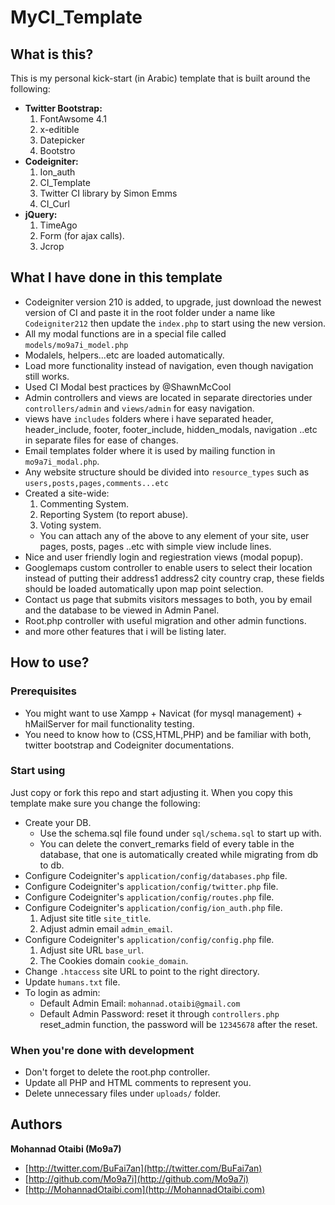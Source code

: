 # MyCI_Template

## What is this?

This is my personal kick-start (in Arabic) template that is built around the following:
* __Twitter Bootstrap:__
	1.	FontAwsome	4.1
	2.	x-editible
	3.	Datepicker
	4.	Bootstro
* __Codeigniter:__
	1.	Ion_auth
	2.	CI_Template
	3.	Twitter CI library by Simon Emms
	4.	CI_Curl
* __jQuery:__
	1.	TimeAgo
	2.	Form (for ajax calls).
	3.	Jcrop




## What I have done in this template
*	Codeigniter version 210 is added, to upgrade, just download the newest version of CI and paste it in the root folder under a name like `Codeigniter212` then update the `index.php` to start using the new version.
*	All my modal functions are in a special file called `models/mo9a7i_model.php`
*	Modalels, helpers...etc are loaded automatically.
*	Load more functionality instead of navigation, even though navigation still works.
*	Used CI Modal best practices by @ShawnMcCool
*	Admin controllers and views are located in separate directories under `controllers/admin` and `views/admin` for easy navigation.
*	views have `includes` folders where i have separated header, header_include, footer, footer_include, hidden_modals, navigation ..etc in separate files for ease of changes.
*	Email templates folder where it is used by mailing function in `mo9a7i_modal.php`.
*	Any website structure should be divided into `resource_types` such as `users,posts,pages,comments...etc`
*	Created a site-wide:
	1.	Commenting System.
	2.	Reporting System (to report abuse).
	3.	Voting system.
	*	You can attach any of the above to any element of your site, user pages, posts, pages ..etc with simple view include lines.
*	Nice and user friendly login and regiestration views (modal popup).
*	Googlemaps custom controller to enable users to select their location instead of putting their address1 address2 city country crap, these fields should be loaded automatically upon map point selection.
*	Contact us page that submits visitors messages to both, you by email and the database to be viewed in Admin Panel.
*	Root.php controller with useful migration and other admin functions.
*	and more other features that i will be listing later.




## How to use?

### Prerequisites
*	You might want to use Xampp + Navicat (for mysql management) + hMailServer for mail functionality testing.
*	You need to know how to (CSS,HTML,PHP) and be familiar with both, twitter bootstrap and Codeigniter documentations.
	
### Start using
Just copy or fork this repo and start adjusting it.
When you copy this template make sure you change the following:
*	Create your DB.
	*	Use the schema.sql file found under `sql/schema.sql` to start up with.
	*	You can delete the convert_remarks field of every table in the database, that one is automatically created while migrating from db to db.
*	Configure Codeigniter's `application/config/databases.php` file.
*	Configure Codeigniter's `application/config/twitter.php` file.
*	Configure Codeigniter's `application/config/routes.php` file.
*	Configure Codeigniter's `application/config/ion_auth.php` file.
	1.	Adjust site title `site_title`.
	2.	Adjust admin email `admin_email`.
*	Configure Codeigniter's `application/config/config.php` file.
	1.	Adjust site URL `base_url`.
	2.	The Cookies domain `cookie_domain`.
* 	Change `.htaccess` site URL to point to the right directory.
* 	Update `humans.txt` file.
* 	To login as admin:
	*	Default Admin Email: `mohannad.otaibi@gmail.com`
	* 	Default Admin Password: reset it through `controllers.php` reset_admin function, the password will be `12345678` after the reset.

### When you're done with development
*	Don't forget to delete the root.php controller.
*	Update all PHP and HTML comments to represent you.
*	Delete unnecessary files under `uploads/` folder.


## Authors

**Mohannad Otaibi (Mo9a7)**
+ [http://twitter.com/BuFai7an](http://twitter.com/BuFai7an)
+ [http://github.com/Mo9a7i](http://github.com/Mo9a7i)
+ [http://MohannadOtaibi.com](http://MohannadOtaibi.com)
